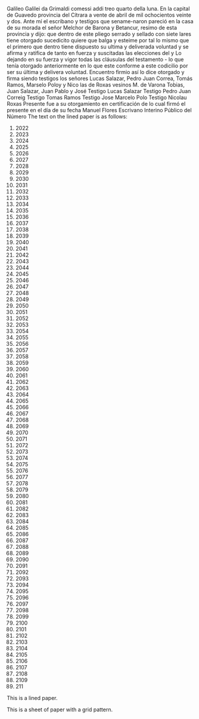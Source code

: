 Galileo Galilei da Grimaldi comessi addi treo quarto della luna.
En la capital de Guavedo provincia del Cítrara a vente de abril de mil ochocientos veinte y dos. Ante mí el escribano y testigos que sename-naron pareció en la casa de su morada el señor Melchor de Barona y Betancur, resimo de esta provincia y dijo: que dentro de este
pliego serrado y sellado con siete lares tiene otorgado sucedicito quiere que balga y esteime por tal lo mismo que el primero que dentro tiene dispuesto su ultima y deliverada voluntad y se afirma y ratifica de tanto en fuerza y suscitadas las elecciones del y
Lo dejando en su fuerza y vigor todas las cláusulas del testamento - lo que tenía otorgado anteriormente en lo que este conforme a este codicilio por ser su última y delivera voluntad. Encuentro firmio así lo dice otorgado y firma siendo testigos los señores Lucas
Salazar, Pedro Juan Correa, Tomás Ramos, Marselo Poloy y Nico
las de Roxas
vesinos
M. de Varona
Tobias, Juan Salazar, Juan Pablo y José
Testigo Lucas Salazar
Testigo Pedro Juan Correig
Testigo Tomas Ramos
Testigo Jose Marcelo Polo
Testigo Nicolau Roxas
Presente fue a su otorgamiento en certificación de lo cual firmó
el presente en el día de su fecha
Manuel Flores
Escrivano Interino Público del Número
The text on the lined paper is as follows:

1. 2022
2. 2023
3. 2024
4. 2025
5. 2026
6. 2027
7. 2028
8. 2029
9. 2030
10. 2031
11. 2032
12. 2033
13. 2034
14. 2035
15. 2036
16. 2037
17. 2038
18. 2039
19. 2040
20. 2041
21. 2042
22. 2043
23. 2044
24. 2045
25. 2046
26. 2047
27. 2048
28. 2049
29. 2050
30. 2051
31. 2052
32. 2053
33. 2054
34. 2055
35. 2056
36. 2057
37. 2058
38. 2059
39. 2060
40. 2061
41. 2062
42. 2063
43. 2064
44. 2065
45. 2066
46. 2067
47. 2068
48. 2069
49. 2070
50. 2071
51. 2072
52. 2073
53. 2074
54. 2075
55. 2076
56. 2077
57. 2078
58. 2079
59. 2080
60. 2081
61. 2082
62. 2083
63. 2084
64. 2085
65. 2086
66. 2087
67. 2088
68. 2089
69. 2090
70. 2091
71. 2092
72. 2093
73. 2094
74. 2095
75. 2096
76. 2097
77. 2098
78. 2099
79. 2100
80. 2101
81. 2102
82. 2103
83. 2104
84. 2105
85. 2106
86. 2107
87. 2108
88. 2109
89. 211

This is a lined paper.

This is a sheet of paper with a grid pattern.